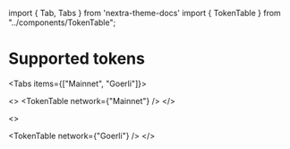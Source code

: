 import { Tab, Tabs } from 'nextra-theme-docs'
   import { TokenTable } from "../components/TokenTable";

# Supported tokens

<Tabs items={["Mainnet", "Goerli"]}>
  <Tab>

<>
<TokenTable network={"Mainnet"} />
</>
  </Tab>
  <Tab>

<>

<TokenTable network={"Goerli"} />
</>
  </Tab>

</Tabs>
